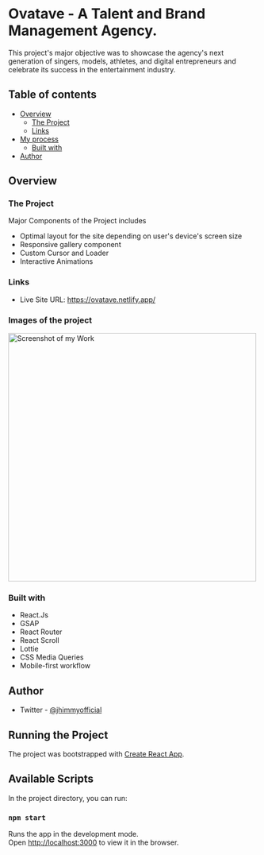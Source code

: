 # Ovatave - A Talent and Brand Management Agency.

This project's major objective was to showcase the agency's next generation of singers, models, athletes, and digital entrepreneurs and celebrate its success in the entertainment industry.
## Table of contents

- [Overview](#overview)
  - [The Project](#the-project)
  - [Links](#links)
- [My process](#my-process)
  - [Built with](#built-with)
- [Author](#author)


## Overview

### The Project

Major Components of the Project includes

- Optimal layout for the site depending on user's device's screen size
- Responsive gallery component
- Custom Cursor and Loader
- Interactive Animations


### Links

- Live Site URL: https://ovatave.netlify.app/

### Images of the project

<img alt="Screenshot of my Work" width="500px" src="./src/assets/images/ovatave-screenshot.webp"/>


### Built with

- React.Js
- GSAP
- React Router
- React Scroll
- Lottie
- CSS Media Queries
- Mobile-first workflow

## Author

- Twitter - [@jhimmyofficial](https://www.twitter.com/@jhimmyofficial)

## Running the Project

The project was bootstrapped with [Create React App](https://github.com/facebook/create-react-app).

## Available Scripts

In the project directory, you can run:

### `npm start`

Runs the app in the development mode.\
Open [http://localhost:3000](http://localhost:3000) to view it in the browser.
